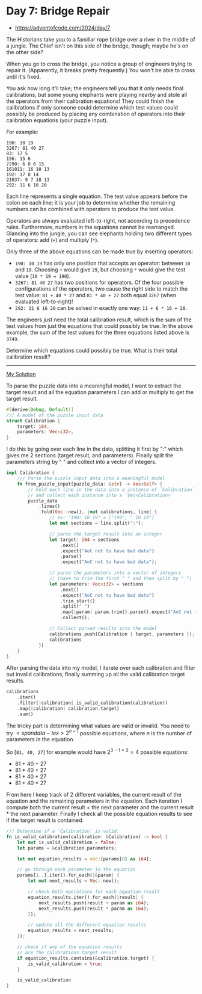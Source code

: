 Day 7: Bridge Repair
===

- https://adventofcode.com/2024/day/7

The Historians take you to a familiar rope bridge over a river in the middle of a jungle. The Chief isn't on this side of the bridge, though; maybe he's on the other side?

When you go to cross the bridge, you notice a group of engineers trying to repair it. (Apparently, it breaks pretty frequently.) You won't be able to cross until it's fixed.

You ask how long it'll take; the engineers tell you that it only needs final calibrations, but some young elephants were playing nearby and <span class="aoc-glow">stole all the operators</span> from their calibration equations! They could finish the calibrations if only someone could determine which test values could possibly be produced by placing any combination of operators into their calibration equations (your puzzle input).

For example:
```plaintext
190: 10 19
3267: 81 40 27
83: 17 5
156: 15 6
7290: 6 8 6 15
161011: 16 10 13
192: 17 8 14
21037: 9 7 18 13
292: 11 6 16 20
```

Each line represents a single equation. The test value appears before the colon on each line; it is your job to determine whether the remaining numbers can be combined with operators to produce the test value.

Operators are <span class="aoc-glow">always evaluated left-to-right, not</span> according to precedence rules. Furthermore, numbers in the equations cannot be rearranged. Glancing into the jungle, you can see elephants holding two different types of operators: <span class="aoc-glow">add</span> (`+`) and <span class="aoc-glow">multiply</span> (`*`).

Only three of the above equations can be made true by inserting operators:

- `190: 10 19` has only one position that accepts an operator: between `10` and `19`. Choosing `+` would give `29`, but choosing `*` would give the test value (`10 * 19 = 190`).
- `3267: 81 40 27` has two positions for operators. Of the four possible configurations of the operators, <span class="aoc-glow">two</span> cause the right side to match the test value: `81 + 40 * 27` and `81 * 40 + 27` both equal `3267` (when evaluated left-to-right)!
- `292: 11 6 16 20` can be solved in exactly one way: `11 + 6 * 16 + 20`.

The engineers just need the <span class="aoc-glow">total calibration result</span>, which is the sum of the test values from just the equations that could possibly be true. In the above example, the sum of the test values for the three equations listed above is <span class="aoc-glow">`3749`</span>.

Determine which equations could possibly be true. <span class="aoc-glow">What is their total calibration result?</span>

---

[My Solution](https://github.com/antonio-hickey/advent-of-code/blob/master/year-2024/day-7/src/main.rs)

To parse the puzzle data into a meaningful model, I want to extract the target result and all the equation parameters I can add or multiply to get the target result.

```rust
#[derive(Debug, Default)]
/// A model of the puzzle input data
struct Calibration {
    target: i64,
    parameters: Vec<i32>,
}
```

I do this by going over each line in the data, splitting it first by ":" which gives me 2 sections (target result, and parameters). Finally split the parameters string by " " and collect into a vector of integers.

```rust
impl Calibration {
    /// Parse the puzzle input data into a meaningful model
    fn from_puzzle_input(puzzle_data: &str) -> Vec<Self> {
        // Fold each line in the data into a instance of `Calibration`
        // and collect each instance into a `Vec<Calibration>`
        puzzle_data
            .lines()
            .fold(Vec::new(), |mut calibrations, line| {
                // ex: "190: 10 19" = ["190", " 10 19"]
                let mut sections = line.split(":");

                // parse the target result into an integer
                let target: i64 = sections
                    .next()
                    .expect("AoC not to have bad data")
                    .parse()
                    .expect("AoC not to have bad data");

                // parse the parameters into a vector of integers
                // (have to trim the first " " and then split by " ")
                let parameters: Vec<i32> = sections
                    .next()
                    .expect("AoC not to have bad data")
                    .trim_start()
                    .split(" ")
                    .map(|param| param.trim().parse().expect("AoC not to have bad data"))
                    .collect();

                // Collect parsed results into the model
                calibrations.push(Calibration { target, parameters });
                calibrations
            })
    }
}
```

After parsing the data into my model, I iterate over each calibration and filter out 
invalid calibrations, finally summing up all the valid calibration target results.

```rust
calibrations
    .iter()
    .filter(|calibration| is_valid_calibration(calibration))
    .map(|calibration| calibration.target)
    .sum()
```

The tricky part is determining what values are valid or invalid. You need to try $<span data-tex>2^{n - 1}$</span> possible equations, where <span data-tex>$n$</span> is the number of parameters in the equation. 

So [`81, 40, 27`] for example would have <span data-tex>$2^{3 - 1 = 2} = 4$</span> possible equations:
- <span data-tex>81 + 40 + 27</span>
- <span data-tex>81 * 40 + 27</span>
- <span data-tex>81 * 40 * 27</span>
- <span data-tex>81 + 40 * 27</span>

From here I keep track of 2 different variables, the current result of the equation and the
remaining parameters in the equation. Each iteration I compute both the current result + the next parameter and the current result * the next parameter. Finally I check all the possible equation results to see if the target result is contained.
```rust
/// Determine if a `Calibration` is valid.
fn is_valid_calibration(calibration: &Calibration) -> bool {
    let mut is_valid_calibration = false;
    let params = &calibration.parameters;

    let mut equation_results = vec![params[0] as i64];

    // go through each parameter in the equation
    params[1..].iter().for_each(|&param| {
        let mut next_results = Vec::new();

        // check both operations for each equation result
        equation_results.iter().for_each(|result| {
            next_results.push(result + param as i64);
            next_results.push(result * param as i64);
        });

        // update all the different equation results
        equation_results = next_results;
    });

    // check if any of the equation results
    // are the calibrations target result
    if equation_results.contains(&calibration.target) {
        is_valid_calibration = true;
    }

    is_valid_calibration
}
```


